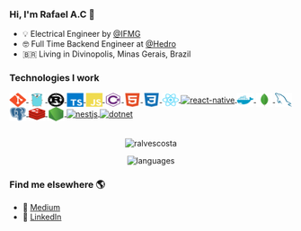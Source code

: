 ### Hi, I'm Rafael A.C 👋

- :bulb: Electrical Engineer by [@IFMG](https://formiga.ifmg.edu.br/)
- 🤓 Full Time Backend Engineer at [@Hedro](https://hedro.com.br) <br>
- 🇧🇷 Living in Divinopolis, Minas Gerais, Brazil <br>

### Technologies I work

<div style="display: inline_block">
  <a href="https://git-scm.com/" target="_blank">
    <img align="center" alt="git" height="25" width="30" src="https://raw.githubusercontent.com/devicons/devicon/master/icons/git/git-original.svg">
  </a>
   
  <a href="https://go.dev/" target="_blank">
    <img align="center" alt="go" height="25" width="30" src="https://raw.githubusercontent.com/devicons/devicon/master/icons/go/go-original.svg">
  </a>
  
  <a href="https://www.rust-lang.org/" target="_blank">
    <img align="center" alt="rust" height="25" width="30" src="https://raw.githubusercontent.com/devicons/devicon/master/icons/rust/rust-plain.svg">
  </a>
 
   <a href="https://www.typescriptlang.org/" target="_blank">
    <img align="center" alt="typescript" height="25" width="30" src="https://raw.githubusercontent.com/devicons/devicon/master/icons/typescript/typescript-plain.svg">
  </a>
 
 <a href="https://www.javascript.com/" target="_blank">
    <img align="center" alt="javascript" height="25" width="30" src="https://raw.githubusercontent.com/devicons/devicon/master/icons/javascript/javascript-plain.svg">
  </a>
 
 <a href="https://docs.microsoft.com/pt-br/dotnet/csharp/" target="_blank">
    <img align="center" alt="csharp" height="25" width="30" src="https://raw.githubusercontent.com/devicons/devicon/master/icons/csharp/csharp-line.svg">
  </a>
 
 <a href="https://html.spec.whatwg.org/multipage/">
    <img align="center" alt="html5" height="25" width="30" src="https://raw.githubusercontent.com/devicons/devicon/master/icons/html5/html5-plain.svg">
  </a>

  <a href="https://www.w3.org/TR/css3-roadmap/" target="_blank">
    <img align="center" alt="css3" height="25" width="30" src="https://raw.githubusercontent.com/devicons/devicon/master/icons/css3/css3-plain.svg">
  </a>
 
  <a href="https://reactjs.org/" target="_blank">
    <img align="center" alt="react" height="25" width="30" src="https://raw.githubusercontent.com/devicons/devicon/master/icons/react/react-original.svg">
  </a>
 
  <a href="https://reactnative.dev/" target="_blank">
    <img align="center" alt="react-native" height="25" width="30" src="https://cdn.jsdelivr.net/gh/devicons/devicon/icons/android/android-original.svg">
  </a>

  <a href="https://www.docker.com/" target="_blank">
    <img align="center" alt="docker" height="25" width="30" src="https://raw.githubusercontent.com/devicons/devicon/master/icons/docker/docker-plain.svg">
  </a>

  <a href="https://www.mongodb.com/" target="_blank">
    <img align="center" alt="mongodb" height="25" width="30" src="https://raw.githubusercontent.com/devicons/devicon/master/icons/mongodb/mongodb-original.svg">
  </a>

  <a href="https://www.mysql.com/" target="_blank">
    <img align="center" alt="mysql" height="25" width="30" src="https://raw.githubusercontent.com/devicons/devicon/master/icons/mysql/mysql-original.svg">
  </a>

  <a href="https://www.postgresql.org/" target="_blank">
    <img align="center" alt="postgresql" height="25" width="30" src="https://raw.githubusercontent.com/devicons/devicon/master/icons/postgresql/postgresql-plain.svg">
  </a>
  
  <a href="https://redis.io/" target="_blank">
    <img align="center" alt="redis" height="25" width="30" src="https://raw.githubusercontent.com/devicons/devicon/master/icons/redis/redis-original.svg">
  </a>

  <a href="https://nodejs.org/en/" target="_blank">
    <img align="center" alt="nodejs" height="25" width="30" src="https://raw.githubusercontent.com/devicons/devicon/master/icons/nodejs/nodejs-original.svg">
  </a>
 
 <a href="https://nestjs.com/" target="_blank">
    <img align="center" alt="nestjs" height="25" width="30" src="https://cdn.jsdelivr.net/gh/devicons/devicon/icons/nestjs/nestjs-plain.svg">
  </a>

 <a href="https://dotnet.microsoft.com/" target="_blank">
    <img align="center" alt="dotnet" height="25" width="30" src="https://cdn.jsdelivr.net/gh/devicons/devicon/icons/dot-net/dot-net-plain-wordmark.svg">
  </a>
</div>

<br>

 <p align="center">
 <img src="https://github-readme-stats-sigma-five.vercel.app/api?username=ralvescosta&show_icons=true&include_all_commits=true&count_private=true" alt="ralvescosta"/> 
 </p>
 
 <p align="center">
 <img src="https://github-readme-stats-sigma-five.vercel.app/api/top-langs/?username=ralvescosta&layout=compact" alt="languages" />
 </p>
 
### Find me elsewhere 🌎

- 📝 [Medium](https://ralvescosta.medium.com/)
- 💼 [LinkedIn](https://www.linkedin.com/in/ralvescosta/) <br>

